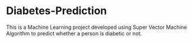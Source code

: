 # Diabetes-Prediction
This is a Machine Learning project developed using Super Vector Machine Algorithm to predict whether a person is diabetic or not. 
